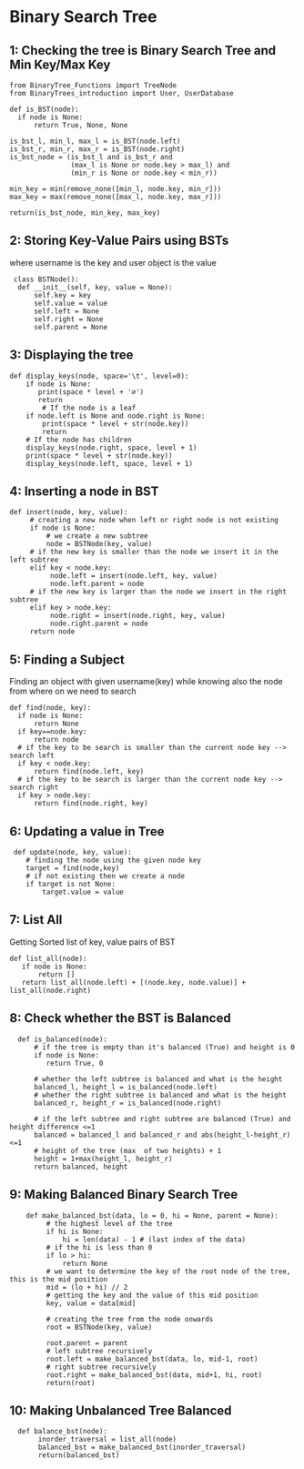 # Binary Search Tree

## 1: Checking the tree is Binary Search Tree and Min Key/Max Key

    from BinaryTree_Functions import TreeNode
    from BinaryTrees_introduction import User, UserDatabase
   
    def is_BST(node):
      if node is None:
          return True, None, None

    is_bst_l, min_l, max_l = is_BST(node.left)
    is_bst_r, min_r, max_r = is_BST(node.right)
    is_bst_node = (is_bst_l and is_bst_r and
                   (max_l is None or node.key > max_l) and
                   (min_r is None or node.key < min_r))

    min_key = min(remove_none([min_l, node.key, min_r]))
    max_key = max(remove_none([max_l, node.key, max_r]))

    return(is_bst_node, min_key, max_key)
    
   
   
   
## 2: Storing Key-Value Pairs using BSTs 
where username is the key and user object is the value
     
     class BSTNode():
      def __init__(self, key, value = None):
          self.key = key
          self.value = value
          self.left = None
          self.right = None
          self.parent = None


## 3: Displaying the tree
    def display_keys(node, space='\t', level=0):
        if node is None:
           print(space * level + '∅')
           return
            # If the node is a leaf
        if node.left is None and node.right is None:
            print(space * level + str(node.key))
            return
        # If the node has children
        display_keys(node.right, space, level + 1)
        print(space * level + str(node.key))
        display_keys(node.left, space, level + 1)

## 4: Inserting a node in BST
    def insert(node, key, value):
         # creating a new node when left or right node is not existing
         if node is None:
             # we create a new subtree
             node = BSTNode(key, value)
         # if the new key is smaller than the node we insert it in the left subtree
         elif key < node.key:
              node.left = insert(node.left, key, value)
              node.left.parent = node
         # if the new key is larger than the node we insert in the right subtree
         elif key > node.key:
              node.right = insert(node.right, key, value)
              node.right.parent = node
         return node
 
    
## 5: Finding a Subject
Finding an object with given username(key) while knowing also the node from where on we need to search

    def find(node, key):
      if node is None:
          return None
      if key==node.key:
          return node
      # if the key to be search is smaller than the current node key --> search left
      if key < node.key:
          return find(node.left, key)
      # if the key to be search is larger than the current node key --> search right
      if key > node.key:
          return find(node.right, key)
          
          
## 6: Updating a value in Tree

     def update(node, key, value):
        # finding the node using the given node key
        target = find(node,key)
        # if not existing then we create a node
        if target is not None:
            target.value = value


## 7: List All
Getting Sorted list of key, value pairs of BST

    def list_all(node):
       if node is None:
           return []
       return list_all(node.left) + [(node.key, node.value)] + list_all(node.right)


## 8: Check whether the BST is Balanced
      def is_balanced(node):
          # if the tree is empty than it's balanced (True) and height is 0
          if node is None:
             return True, 0

          # whether the left subtree is balanced and what is the height
          balanced_l, height_l = is_balanced(node.left)
          # whether the right subtree is balanced and what is the height
          balanced_r, height_r = is_balanced(node.right)

          # if the left subtree and right subtree are balanced (True) and height difference <=1
          balanced = balanced_l and balanced_r and abs(height_l-height_r) <=1
          # height of the tree (max  of two heights) + 1
          height = 1+max(height_l, height_r)
          return balanced, height


## 9: Making Balanced Binary Search Tree
        def make_balanced_bst(data, lo = 0, hi = None, parent = None):
             # the highest level of the tree
             if hi is None:
                 hi = len(data) - 1 # (last index of the data)
             # if the hi is less than 0
             if lo > hi:
                 return None
             # we want to determine the key of the root node of the tree, this is the mid position
             mid = (lo + hi) // 2
             # getting the key and the value of this mid position
             key, value = data[mid]

             # creating the tree from the node onwards
             root = BSTNode(key, value)

             root.parent = parent
             # left subtree recursively
             root.left = make_balanced_bst(data, lo, mid-1, root)
             # right subtree recursively
             root.right = make_balanced_bst(data, mid+1, hi, root)
             return(root)


## 10: Making Unbalanced Tree Balanced
      def balance_bst(node):
           inorder_traversal = list_all(node)
           balanced_bst = make_balanced_bst(inorder_traversal)
           return(balanced_bst)

